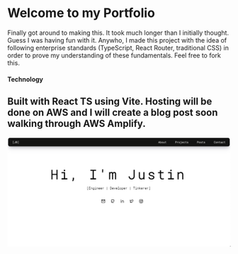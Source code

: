 # Welcome to my Portfolio
Finally got around to making this. It took much longer than I initially thought. Guess I was having fun with it. Anywho, I made this project with the idea of following enterprise standards (TypeScript, React Router, traditional CSS) in order to prove my understanding of these fundamentals. Feel free to fork this. 

#### Technology

Built with React TS using Vite. Hosting will be done on AWS and I will create a blog post soon walking through AWS Amplify. 
---
![image](/public/screenshot-page.png)